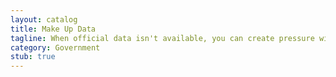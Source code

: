 ```yaml
---
layout: catalog
title: Make Up Data
tagline: When official data isn't available, you can create pressure with fake data. Use with care.
category: Government
stub: true
---
```

